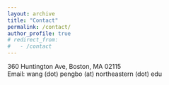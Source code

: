 ```yaml
---
layout: archive
title: "Contact"
permalink: /contact/
author_profile: true
# redirect_from:
#   - /contact
---
```


<!-- {% include base_path %} -->

<!-- ## Full CV available in pdf [here](http://hang-deng.github.io/files/cv.pdf) -->

<!-- # Contact -->

360 Huntington Ave, Boston, MA 02115 \
Email: wang (dot) pengbo (at) northeastern (dot) edu